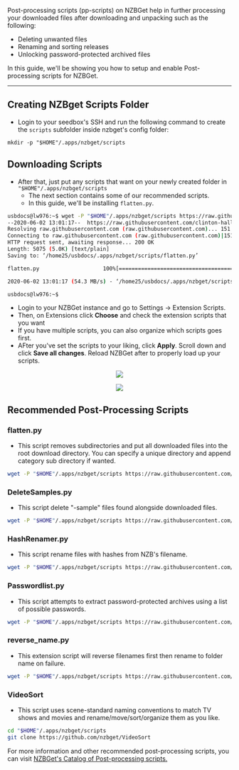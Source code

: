Post-processing scripts (pp-scripts) on NZBGet help in further processing your downloaded files after downloading and unpacking such as the following:

* Deleting unwanted files
* Renaming and sorting releases
* Unlocking password-protected archived files

In this guide, we'll be showing you how to setup and enable Post-processing scripts for NZBGet. 

***

## Creating NZBget Scripts Folder

* Login to your seedbox's SSH and run the following command to create the `scripts` subfolder inside nzbget's config folder:

```
mkdir -p "$HOME"/.apps/nzbget/scripts
```

## Downloading Scripts

* After that, just put any scripts that want on your newly created folder in `"$HOME"/.apps/nzbget/scripts`
  * The next section contains some of our recommended scripts.
  * In this guide, we'll be installing `flatten.py`.

```sh
usbdocs@lw976:~$ wget -P "$HOME"/.apps/nzbget/scripts https://raw.githubusercontent.com/clinton-hall/GetScripts/master/flatten.py
--2020-06-02 13:01:17--  https://raw.githubusercontent.com/clinton-hall/GetScripts/master/flatten.py
Resolving raw.githubusercontent.com (raw.githubusercontent.com)... 151.101.192.133, 151.101.64.133, 151.101.128.133, ...
Connecting to raw.githubusercontent.com (raw.githubusercontent.com)|151.101.192.133|:443... connected.
HTTP request sent, awaiting response... 200 OK
Length: 5075 (5.0K) [text/plain]
Saving to: ‘/home25/usbdocs/.apps/nzbget/scripts/flatten.py’

flatten.py                    100%[=================================================>]   4.96K  --.-KB/s    in 0s

2020-06-02 13:01:17 (54.3 MB/s) - ‘/home25/usbdocs/.apps/nzbget/scripts/flatten.py’ saved [5075/5075]

usbdocs@lw976:~$
```
* Login to your NZBGet instance and go to Settings -> Extension Scripts.
* Then, on Extensions click **Choose** and check the extension scripts that you want
* If you have multiple scripts, you can also organize which scripts goes first.
* AFter you've set the scripts to your liking, click **Apply**. Scroll down and click **Save all changes**. Reload NZBGet after to properly load up your scripts.

<p align="center"><img src="https://docs.usbx.me/uploads/images/gallery/2020-06/image-1591095916166.png"></p>

<p align="center"><img src="https://docs.usbx.me/uploads/images/gallery/2020-06/image-1591099165126.png"></p>

## Recommended Post-Processing Scripts
### flatten.py

* This script removes subdirectories and put all downloaded files into the root download directory. You can specify a unique directory and append category sub directory if wanted.

```sh
wget -P "$HOME"/.apps/nzbget/scripts https://raw.githubusercontent.com/clinton-hall/GetScripts/master/flatten.py
```

### DeleteSamples.py

* This script delete "-sample" files found alongside downloaded files.

```sh
wget -P "$HOME"/.apps/nzbget/scripts https://raw.githubusercontent.com/clinton-hall/GetScripts/master/DeleteSamples.py
```

### HashRenamer.py

* This script rename files with hashes from NZB's filename.

```sh
wget -P "$HOME"/.apps/nzbget/scripts https://raw.githubusercontent.com/Cloudbox/Cloudbox/master/roles/nzbget/files/HashRenamer.py
```

### Passwordlist.py

* This script attempts to extract password-protected archives using a list of possible passwords.

```sh
wget -P "$HOME"/.apps/nzbget/scripts https://raw.githubusercontent.com/clinton-hall/GetScripts/master/passwordList.py
```

### reverse_name.py

* This extension script will reverse filenames first then rename to folder name on failure.

```sh
wget -P "$HOME"/.apps/nzbget/scripts https://raw.githubusercontent.com/Prinz23/nzbget-pp-reverse/master/reverse_name.py
```

### VideoSort

* This script uses scene-standard naming conventions to match TV shows and movies and rename/move/sort/organize them as you like.

```sh
cd "$HOME"/.apps/nzbget/scripts
git clone https://github.com/nzbget/VideoSort
```

For more information and other recommended post-processing scripts, you can visit [NZBGet's Catalog of Post-processing scripts.](https://nzbget.net/catalog-of-extension-scripts)